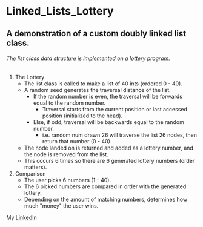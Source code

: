 
# Linked_Lists_Lottery
## A demonstration of a custom doubly linked list class.

###### The list class data structure is implemented on a lottery program.

1. The Lottery
   - The list class is called to make a list of 40 ints (ordered 0 - 40).
   - A random seed generates the traversal distance of the list.
     - If the random number is even, the traversal will be forwards equal to the random number.
       - Traversal starts from the current position or last accessed position (initialized to the head).
     - Else, if odd, traversal will be backwards equal to the random number.
       - i.e. random num drawn 26 will traverse the list 26 nodes, then return that number (0 - 40).
   - The node landed on is returned and added as a lottery number, and the node is removed from the list.
   - This occurs 6 times so there are 6 generated lottery numbers (order matters).
2. Comparison
   - The user picks 6 numbers (1 - 40).
   - The 6 picked numbers are compared in order with the generated lottery.
   - Depending on the amount of matching numbers, determines how much "money" the user wins.
   
 My [LinkedIn](https://www.linkedin.com/in/eric-brown-fi/)
